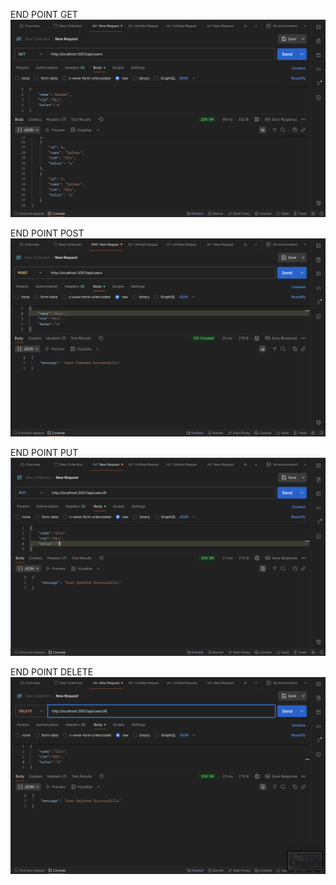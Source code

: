 END POINT GET
![End Point Get Semua Data:](ss/Get.png)

END POINT POST
![End Point Menambahkan Sebuah Data:](ss/post.png)

END POINT PUT
![End Point Update Sebuah Data:](ss/put.png)

END POINT DELETE
![End Point delete Sebuah Data:](ss/delete.png)
